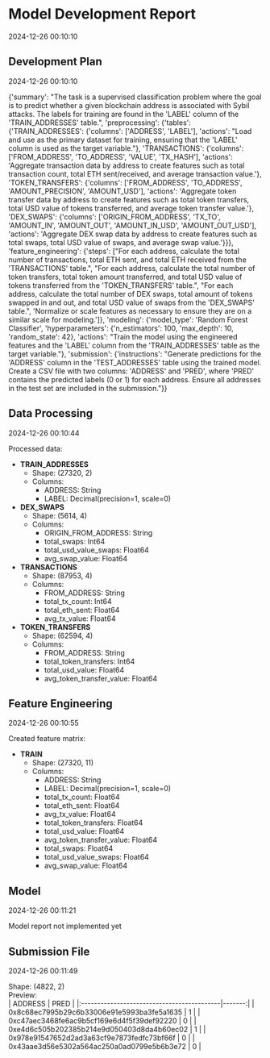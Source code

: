 # Model Development Report 
2024-12-26 00:10:10




## Development Plan 
2024-12-26 00:10:10

{'summary': "The task is a supervised classification problem where the goal is to predict whether a given blockchain address is associated with Sybil attacks. The labels for training are found in the 'LABEL' column of the 'TRAIN_ADDRESSES' table.", 'preprocessing': {'tables': {'TRAIN_ADDRESSES': {'columns': ['ADDRESS', 'LABEL'], 'actions': "Load and use as the primary dataset for training, ensuring that the 'LABEL' column is used as the target variable."}, 'TRANSACTIONS': {'columns': ['FROM_ADDRESS', 'TO_ADDRESS', 'VALUE', 'TX_HASH'], 'actions': 'Aggregate transaction data by address to create features such as total transaction count, total ETH sent/received, and average transaction value.'}, 'TOKEN_TRANSFERS': {'columns': ['FROM_ADDRESS', 'TO_ADDRESS', 'AMOUNT_PRECISION', 'AMOUNT_USD'], 'actions': 'Aggregate token transfer data by address to create features such as total token transfers, total USD value of tokens transferred, and average token transfer value.'}, 'DEX_SWAPS': {'columns': ['ORIGIN_FROM_ADDRESS', 'TX_TO', 'AMOUNT_IN', 'AMOUNT_OUT', 'AMOUNT_IN_USD', 'AMOUNT_OUT_USD'], 'actions': 'Aggregate DEX swap data by address to create features such as total swaps, total USD value of swaps, and average swap value.'}}}, 'feature_engineering': {'steps': ["For each address, calculate the total number of transactions, total ETH sent, and total ETH received from the 'TRANSACTIONS' table.", "For each address, calculate the total number of token transfers, total token amount transferred, and total USD value of tokens transferred from the 'TOKEN_TRANSFERS' table.", "For each address, calculate the total number of DEX swaps, total amount of tokens swapped in and out, and total USD value of swaps from the 'DEX_SWAPS' table.", 'Normalize or scale features as necessary to ensure they are on a similar scale for modeling.']}, 'modeling': {'model_type': 'Random Forest Classifier', 'hyperparameters': {'n_estimators': 100, 'max_depth': 10, 'random_state': 42}, 'actions': "Train the model using the engineered features and the 'LABEL' column from the 'TRAIN_ADDRESSES' table as the target variable."}, 'submission': {'instructions': "Generate predictions for the 'ADDRESS' column in the 'TEST_ADDRESSES' table using the trained model. Create a CSV file with two columns: 'ADDRESS' and 'PRED', where 'PRED' contains the predicted labels (0 or 1) for each address. Ensure all addresses in the test set are included in the submission."}}


## Data Processing 
2024-12-26 00:10:44

Processed data:

- **TRAIN_ADDRESSES**
  - Shape: (27320, 2)
  - Columns:
    - ADDRESS: String
    - LABEL: Decimal(precision=1, scale=0)
- **DEX_SWAPS**
  - Shape: (5614, 4)
  - Columns:
    - ORIGIN_FROM_ADDRESS: String
    - total_swaps: Int64
    - total_usd_value_swaps: Float64
    - avg_swap_value: Float64
- **TRANSACTIONS**
  - Shape: (87953, 4)
  - Columns:
    - FROM_ADDRESS: String
    - total_tx_count: Int64
    - total_eth_sent: Float64
    - avg_tx_value: Float64
- **TOKEN_TRANSFERS**
  - Shape: (62594, 4)
  - Columns:
    - FROM_ADDRESS: String
    - total_token_transfers: Int64
    - total_usd_value: Float64
    - avg_token_transfer_value: Float64


## Feature Engineering 
2024-12-26 00:10:55

Created feature matrix:

- **TRAIN**
  - Shape: (27320, 11)
  - Columns:
    - ADDRESS: String
    - LABEL: Decimal(precision=1, scale=0)
    - total_tx_count: Float64
    - total_eth_sent: Float64
    - avg_tx_value: Float64
    - total_token_transfers: Float64
    - total_usd_value: Float64
    - avg_token_transfer_value: Float64
    - total_swaps: Float64
    - total_usd_value_swaps: Float64
    - avg_swap_value: Float64


## Model 
2024-12-26 00:11:21

Model report not implemented yet


## Submission File 
2024-12-26 00:11:49

Shape: (4822, 2)  
Preview:  
| ADDRESS                                    |   PRED |
|:-------------------------------------------|-------:|
| 0x8c68ec7995b29c6b33006e91e5993ba3fe5a1635 |      1 |
| 0xc47aec3468fe6ac9b5cf169e6d4f5f39def92220 |      0 |
| 0xe4d6c505b202385b214e9d050403d8da4b60ec02 |      1 |
| 0x978e91547652d2ad3a63cf9e7873fedfc73bf66f |      0 |
| 0x43aae3d56e5302a564ac250a0ad0799e5b6b3e72 |      0 |
